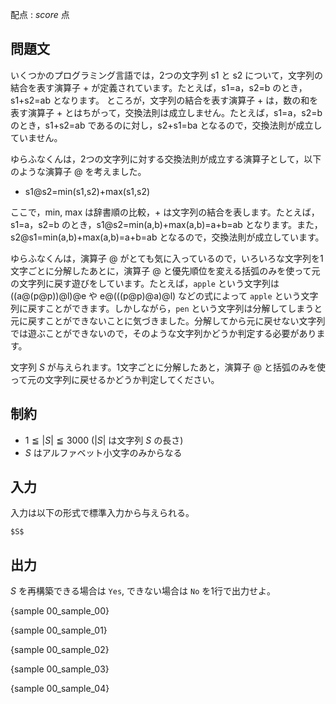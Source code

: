 配点 : ${score}$ 点

問題文
--------

いくつかのプログラミング言語では，2つの文字列 s1 と s2 について，文字列の結合を表す演算子 + が定義されています。たとえば，s1=a，s2=b のとき，s1+s2=ab となります。
ところが，文字列の結合を表す演算子 + は，数の和を表す演算子 + とはちがって，交換法則は成立しません。たとえば，s1=a，s2=b のとき，s1+s2=ab であるのに対し，s2+s1=ba となるので，交換法則が成立していません。

ゆらふなくんは，2つの文字列に対する交換法則が成立する演算子として，以下のような演算子 @ を考えました。

- s1@s2=min(s1,s2)+max(s1,s2)

ここで，min, max は辞書順の比較，+ は文字列の結合を表します。たとえば，s1=a，s2=b のとき，s1@s2=min(a,b)+max(a,b)=a+b=ab となります。また，s2@s1=min(a,b)+max(a,b)=a+b=ab となるので，交換法則が成立しています。

ゆらふなくんは，演算子 @ がとても気に入っているので，いろいろな文字列を1文字ごとに分解したあとに，演算子 @ と優先順位を変える括弧のみを使って元の文字列に戻す遊びをしています。たとえば，`apple` という文字列は ((a@(p@p))@l)@e や e@(((p@p)@a)@l) などの式によって `apple` という文字列に戻すことができます。しかしながら，`pen` という文字列は分解してしまうと元に戻すことができないことに気づきました。分解してから元に戻せない文字列では遊ぶことができないので，そのような文字列かどうか判定する必要があります。

文字列 $S$ が与えられます。1文字ごとに分解したあと，演算子 @ と括弧のみを使って元の文字列に戻せるかどうか判定してください。

制約
--------

- $1≦|S|≦3000$ ($|S|$ は文字列 $S$ の長さ)
- $S$ はアルファベット小文字のみからなる

入力
--------

入力は以下の形式で標準入力から与えられる。

~~~
$S$
~~~

出力
--------

$S$ を再構築できる場合は `Yes`, できない場合は `No` を1行で出力せよ。

{sample 00_sample_00}

{sample 00_sample_01}

{sample 00_sample_02}

{sample 00_sample_03}

{sample 00_sample_04}
